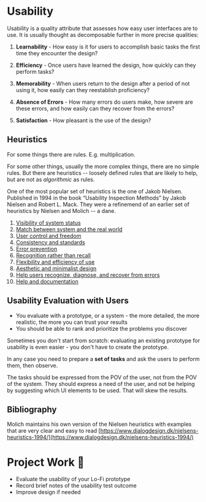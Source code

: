 
# Usability

Usability is a quality attribute that assesses how easy user interfaces are to use. It is usually thought as decomposable further in more precise qualities: 

1. **Learnability** - How easy is it for users to accomplish basic tasks the first time they encounter the design?

3.  **Efficiency** - Once users have learned the design, how quickly can they perform tasks?

4. **Memorability** - When users return to the design after a period of not using it, how easily can they reestablish proficiency?

5. **Absence of Errors** - How many errors do users make, how severe are these errors, and how easily can they recover from the errors?

6.  **Satisfaction** - How pleasant is the use of the design?

## Heuristics

For some things there are rules. E.g. multiplication.

For some other things, usually the more complex things, there are no simple rules. 
But there are heuristics -- loosely defined rules that are likely to help, but are not as *algorithmic* as rules. 


One of the most popular set of heuristics is the one of Jakob Nielsen. Published in 1994 in the book “Usability Inspection Methods” by Jakob Nielsen and Robert L. Mack. They were a refinemend of an earlier set of heuristics by Nielsen and Molich --  a dane. 
1. [Visibility of system status](./usability_examples/1_status.md)
2. [Match between system and the real world](./usability_examples/2_match.md)
3. [User control and freedom](./usability_examples/3_control.md)
4. [Consistency and standards](./usability_examples/4_consistency.md)
5. [Error prevention](./usability_examples/5_error.md)
6. [Recognition rather than recall](./usability_examples/6_recognition.md)
7. [Flexibility and efficiency of use](./usability_examples/7_flexibility.md)
8. [Aesthetic and minimalist design](./usability_examples/8_aesthetics.md)
9. [Help users recognize, diagnose, and recover from errors](./usability_examples/9_help.md)
10. [Help and documentation](./usability_examples/10_documentation.md)


## Usability Evaluation with Users


- You evaluate with a prototype, or a system - the more detailed, the more realistic, the more you can trust your results
- You should be able to rank and prioritize the problems you discover


Sometimes you don't start from scratch: evaluating an existing prototype for usability is even easier - you don't have to create the prototype. 

In any case you need to prepare a **set of tasks** and ask the users to perform them, then observe. 

The tasks should be expressed from the POV of the user, not from the POV of the system. They should express a need of the user, and not be helping by suggesting which UI elements to be used. That will skew the results. 



## Bibliography

Molich maintains his own version of the Nielsen heuristics with examples that are very clear and easy to read [https://www.dialogdesign.dk/nielsens-heuristics-1994/](https://www.dialogdesign.dk/nielsens-heuristics-1994/)



# Project Work 👬
- Evaluate the usability of your Lo-Fi prototype 
- Record brief notes of the usability test outcome 
- Improve design if needed

